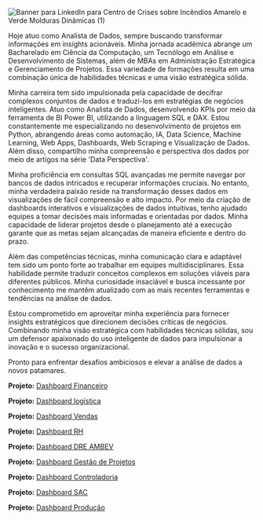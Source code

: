 ![Banner para LinkedIn para Centro de Crises sobre Incêndios Amarelo e Verde Molduras Dinâmicas (1)](https://user-images.githubusercontent.com/88558377/205551131-f2b2e3c2-08de-4609-a6ec-2fce2fcb9733.gif)

Hoje atuo como Analista de Dados, sempre buscando transformar informações em insights acionáveis. Minha jornada acadêmica abrange um Bacharelado em Ciência da Computação, um Tecnólogo em Análise e Desenvolvimento de Sistemas, além de MBAs em Administração Estratégica e Gerenciamento de Projetos. Essa variedade de formações resulta em uma combinação única de habilidades técnicas e uma visão estratégica sólida.

Minha carreira tem sido impulsionada pela capacidade de decifrar complexos conjuntos de dados e traduzi-los em estratégias de negócios inteligentes. Atuo como Analista de Dados, desenvolvendo KPIs por meio da ferramenta de BI Power BI, utilizando a linguagem SQL e DAX. Estou constantemente me especializando no desenvolvimento de projetos em Python, abrangendo áreas como automação, IA, Data Science, Machine Learning, Web Apps, Dashboards, Web Scraping e Visualização de Dados. Além disso, compartilho minha compreensão e perspectiva dos dados por meio de artigos na série 'Data Perspectiva'.

Minha proficiência em consultas SQL avançadas me permite navegar por bancos de dados intricados e recuperar informações cruciais. No entanto, minha verdadeira paixão reside na transformação desses dados em visualizações de fácil compreensão e alto impacto. Por meio da criação de dashboards interativos e visualizações de dados intuitivas, tenho ajudado equipes a tomar decisões mais informadas e orientadas por dados. Minha capacidade de liderar projetos desde o planejamento até a execução garante que as metas sejam alcançadas de maneira eficiente e dentro do prazo.

Além das competências técnicas, minha comunicação clara e adaptável tem sido um ponto forte ao trabalhar em equipes multidisciplinares. Essa habilidade permite traduzir conceitos complexos em soluções viáveis para diferentes públicos. Minha curiosidade insaciável e busca incessante por conhecimento me mantêm atualizado com as mais recentes ferramentas e tendências na análise de dados.

Estou comprometido em aproveitar minha experiência para fornecer insights estratégicos que direcionem decisões críticas de negócios. Combinando minha visão estratégica com habilidades técnicas sólidas, sou um defensor apaixonado do uso inteligente de dados para impulsionar a inovação e o sucesso organizacional.

Pronto para enfrentar desafios ambiciosos e elevar a análise de dados a novos patamares.

**Projeto:** [Dashboard Financeiro](https://www.google.com)

**Projeto:**  [Dashboard logística](https://www.google.com)

**Projeto:** [Dashboard Vendas](https://www.google.com)

**Projeto:** [Dashboard RH](https://www.google.com)

**Projeto:** [Dashboard DRE AMBEV](https://www.google.com)

**Projeto:** [Dashboard Gestão de Projetos](https://www.google.com)

**Projeto:** [Dashboard Controladoria](https://www.google.com)

**Projeto:** [Dashboard SAC](https://www.google.com)

**Projeto:** [Dashboard Produção](https://www.google.com)




